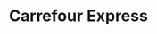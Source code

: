 ---
title: "Carrefour Express"
url: /granada/carrefour-express-camino-de-ronda/
shop: Lebensmittel
---